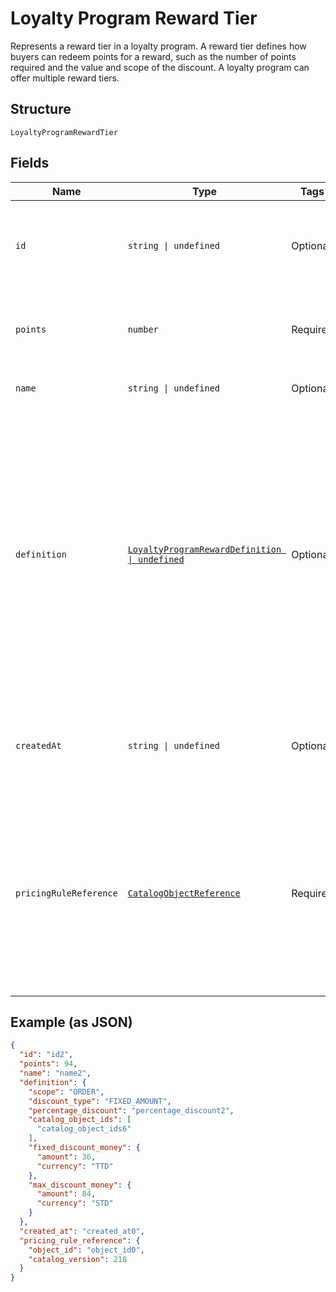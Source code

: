 
# Loyalty Program Reward Tier

Represents a reward tier in a loyalty program. A reward tier defines how buyers can redeem points for a reward, such as the number of points required and the value and scope of the discount. A loyalty program can offer multiple reward tiers.

## Structure

`LoyaltyProgramRewardTier`

## Fields

| Name | Type | Tags | Description |
|  --- | --- | --- | --- |
| `id` | `string \| undefined` | Optional | The Square-assigned ID of the reward tier.<br>**Constraints**: *Maximum Length*: `36` |
| `points` | `number` | Required | The points exchanged for the reward tier.<br>**Constraints**: `>= 1` |
| `name` | `string \| undefined` | Optional | The name of the reward tier. |
| `definition` | [`LoyaltyProgramRewardDefinition \| undefined`](../../doc/models/loyalty-program-reward-definition.md) | Optional | Provides details about the reward tier discount. DEPRECATED at version 2020-12-16. Discount details<br>are now defined using a catalog pricing rule and other catalog objects. For more information, see<br>[Getting discount details for a reward tier](https://developer.squareup.com/docs/loyalty-api/loyalty-rewards#get-discount-details). |
| `createdAt` | `string \| undefined` | Optional | The timestamp when the reward tier was created, in RFC 3339 format. |
| `pricingRuleReference` | [`CatalogObjectReference`](../../doc/models/catalog-object-reference.md) | Required | A reference to a Catalog object at a specific version. In general this is<br>used as an entry point into a graph of catalog objects, where the objects exist<br>at a specific version. |

## Example (as JSON)

```json
{
  "id": "id2",
  "points": 94,
  "name": "name2",
  "definition": {
    "scope": "ORDER",
    "discount_type": "FIXED_AMOUNT",
    "percentage_discount": "percentage_discount2",
    "catalog_object_ids": [
      "catalog_object_ids6"
    ],
    "fixed_discount_money": {
      "amount": 36,
      "currency": "TTD"
    },
    "max_discount_money": {
      "amount": 84,
      "currency": "STD"
    }
  },
  "created_at": "created_at0",
  "pricing_rule_reference": {
    "object_id": "object_id0",
    "catalog_version": 218
  }
}
```

